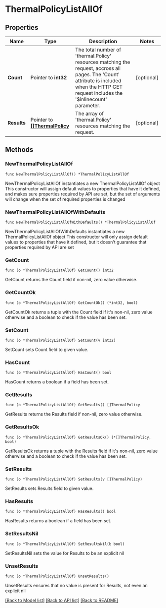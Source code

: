 # ThermalPolicyListAllOf

## Properties

Name | Type | Description | Notes
------------ | ------------- | ------------- | -------------
**Count** | Pointer to **int32** | The total number of &#39;thermal.Policy&#39; resources matching the request, accross all pages. The &#39;Count&#39; attribute is included when the HTTP GET request includes the &#39;$inlinecount&#39; parameter. | [optional] 
**Results** | Pointer to [**[]ThermalPolicy**](ThermalPolicy.md) | The array of &#39;thermal.Policy&#39; resources matching the request. | [optional] 

## Methods

### NewThermalPolicyListAllOf

`func NewThermalPolicyListAllOf() *ThermalPolicyListAllOf`

NewThermalPolicyListAllOf instantiates a new ThermalPolicyListAllOf object
This constructor will assign default values to properties that have it defined,
and makes sure properties required by API are set, but the set of arguments
will change when the set of required properties is changed

### NewThermalPolicyListAllOfWithDefaults

`func NewThermalPolicyListAllOfWithDefaults() *ThermalPolicyListAllOf`

NewThermalPolicyListAllOfWithDefaults instantiates a new ThermalPolicyListAllOf object
This constructor will only assign default values to properties that have it defined,
but it doesn't guarantee that properties required by API are set

### GetCount

`func (o *ThermalPolicyListAllOf) GetCount() int32`

GetCount returns the Count field if non-nil, zero value otherwise.

### GetCountOk

`func (o *ThermalPolicyListAllOf) GetCountOk() (*int32, bool)`

GetCountOk returns a tuple with the Count field if it's non-nil, zero value otherwise
and a boolean to check if the value has been set.

### SetCount

`func (o *ThermalPolicyListAllOf) SetCount(v int32)`

SetCount sets Count field to given value.

### HasCount

`func (o *ThermalPolicyListAllOf) HasCount() bool`

HasCount returns a boolean if a field has been set.

### GetResults

`func (o *ThermalPolicyListAllOf) GetResults() []ThermalPolicy`

GetResults returns the Results field if non-nil, zero value otherwise.

### GetResultsOk

`func (o *ThermalPolicyListAllOf) GetResultsOk() (*[]ThermalPolicy, bool)`

GetResultsOk returns a tuple with the Results field if it's non-nil, zero value otherwise
and a boolean to check if the value has been set.

### SetResults

`func (o *ThermalPolicyListAllOf) SetResults(v []ThermalPolicy)`

SetResults sets Results field to given value.

### HasResults

`func (o *ThermalPolicyListAllOf) HasResults() bool`

HasResults returns a boolean if a field has been set.

### SetResultsNil

`func (o *ThermalPolicyListAllOf) SetResultsNil(b bool)`

 SetResultsNil sets the value for Results to be an explicit nil

### UnsetResults
`func (o *ThermalPolicyListAllOf) UnsetResults()`

UnsetResults ensures that no value is present for Results, not even an explicit nil

[[Back to Model list]](../README.md#documentation-for-models) [[Back to API list]](../README.md#documentation-for-api-endpoints) [[Back to README]](../README.md)


